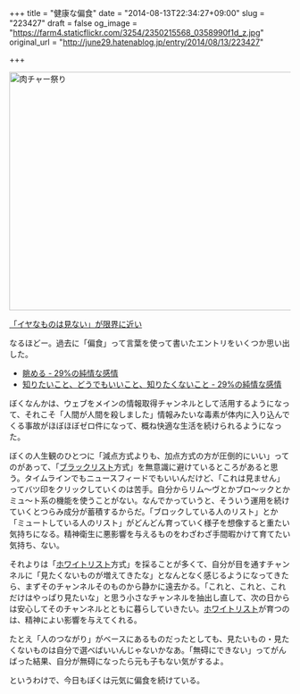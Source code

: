 +++
title = "健康な偏食"
date = "2014-08-13T22:34:27+09:00"
slug = "223427"
draft = false
og_image = "https://farm4.staticflickr.com/3254/2350215568_0358990f1d_z.jpg"
original_url = "http://june29.hatenablog.jp/entry/2014/08/13/223427"

+++

<p><a href="https://www.flickr.com/photos/june29/2350215568" title="肉チャー祭り by Jun OHWADA, on Flickr"><img src="https://farm4.staticflickr.com/3254/2350215568_0358990f1d_z.jpg" width="640" height="427" alt="肉チャー祭り"></a></p>
<p><a href="http://anond.hatelabo.jp/20140806215007" title="「イヤなものは見ない」が限界に近い">「イヤなものは見ない」が限界に近い</a></p>
<p>なるほどー。過去に「偏食」って言葉を使って書いたエントリをいくつか思い出した。</p>

<ul>
<li><a href="http://june29.hatenablog.jp/entry/2014/02/27/125114" title="眺める - 29%の純情な感情">眺める - 29%の純情な感情</a></li>
<li><a href="http://june29.hatenablog.jp/entry/2013/08/23/235254" title="知りたいこと、どうでもいいこと、知りたくないこと - 29%の純情な感情">知りたいこと、どうでもいいこと、知りたくないこと - 29%の純情な感情</a></li>
</ul>
<p>ぼくなんかは、ウェブをメインの情報取得チャンネルとして活用するようになって、それこそ「人間が人間を殺しました」情報みたいな毒素が体内に入り込んでくる事故がほぼほぼゼロ件になって、概ね快適な生活を続けられるようになった。</p>
<p>ぼくの人生観のひとつに「減点方式よりも、加点方式の方が圧倒的にいい」ってのがあって、「<a class="keyword" href="http://d.hatena.ne.jp/keyword/%A5%D6%A5%E9%A5%C3%A5%AF%A5%EA%A5%B9%A5%C8">ブラックリスト</a>方式」を無意識に避けているところがあると思う。タイムラインでもニュースフィードでもいいんだけど、「これは見ません」ってバツ印をクリックしていくのは苦手。自分からリム〜ヴとかブロ〜ックとかミュ〜ト系の機能を使うことがない。なんでかっていうと、そういう運用を続けていくとつらみ成分が蓄積するからだ。「ブロックしている人のリスト」とか「ミュートしている人のリスト」がどんどん育っていく様子を想像すると重たい気持ちになる。精神衛生に悪影響を与えるものをわざわざ手間暇かけて育てたい気持ち、ない。</p>
<p>それよりは「<a class="keyword" href="http://d.hatena.ne.jp/keyword/%A5%DB%A5%EF%A5%A4%A5%C8%A5%EA%A5%B9%A5%C8">ホワイトリスト</a>方式」を採ることが多くて、自分が目を通すチャンネルに「見たくないものが増えてきたな」となんとなく感じるようになってきたら、まずそのチャンネルそのものから静かに遠去かる。「これと、これと、これだけはやっぱり見たいな」と思う小さなチャンネルを抽出し直して、次の日からは安心してそのチャンネルとともに暮らしていきたい。<a class="keyword" href="http://d.hatena.ne.jp/keyword/%A5%DB%A5%EF%A5%A4%A5%C8%A5%EA%A5%B9%A5%C8">ホワイトリスト</a>が育つのは、精神によい影響を与えてくれる。</p>
<p>たとえ「人のつながり」がベースにあるものだったとしても、見たいもの・見たくないものは自分で選べばいいんじゃないかなあ。「無碍にできない」ってがんばった結果、自分が無碍になったら元も子もない気がするよ。</p>
<p>というわけで、今日もぼくは元気に偏食を続けている。</p>